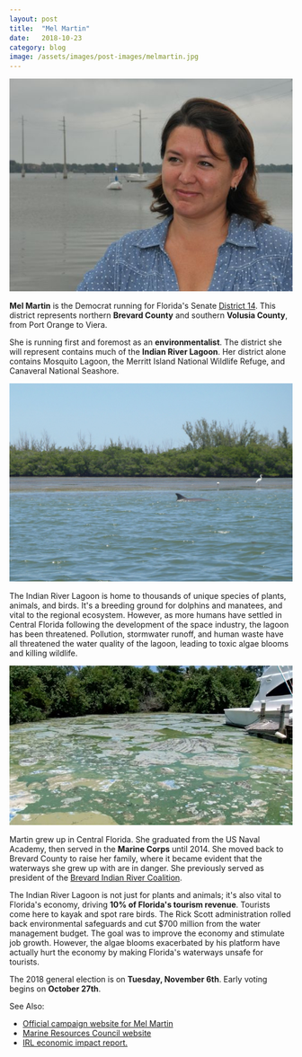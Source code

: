 ```yaml
---
layout: post
title:  "Mel Martin"
date:   2018-10-23
category: blog
image: /assets/images/post-images/melmartin.jpg
---
```


![Photo of Mel Martin](/assets/images/post-images/melmartin.jpg)

**Mel Martin** is the Democrat running for Florida's Senate [District 14](https://www.flsenate.gov/Senators/S14). <!-- more -->This district represents northern **Brevard County** and southern **Volusia County**, from Port Orange to Viera.

She is running first and foremost as an **environmentalist**. The district she will represent contains much of the **Indian River Lagoon**. Her district alone contains Mosquito Lagoon, the Merritt Island National Wildlife Refuge, and Canaveral National Seashore. 

![Photo of Indian River Lagoon](/assets/images/post-images/irl-healthy.jpg)

The Indian River Lagoon is home to thousands of unique species of plants, animals, and birds. It's a breeding ground for dolphins and manatees, and vital to the regional ecosystem. However, as more humans have settled in Central Florida following the development of the space industry, the lagoon has been threatened. Pollution, stormwater runoff, and human waste have all threatened the water quality of the lagoon, leading to toxic algae blooms and killing wildlife.

![Photo of an algae bloom](/assets/images/post-images/dead_lagoon.jpg)

Martin grew up in Central Florida. She graduated from the US Naval Academy, then served in the **Marine Corps** until 2014. She moved back to Brevard County to raise her family, where it became evident that the waterways she grew up with are in danger. She previously served as president of the [Brevard Indian River Coalition](https://helpthelagoon.org/).

The Indian River Lagoon is not just for plants and animals; it's also vital to Florida's economy, driving **10% of Florida's tourism revenue**. Tourists come here to kayak and spot rare birds. The Rick Scott administration rolled back environmental safeguards and cut $700 million from the water management budget. The goal was to improve the economy and stimulate job growth. However, the algae blooms exacerbated by his platform have actually hurt the economy by making Florida's waterways unsafe for tourists.

The 2018 general election is on **Tuesday, November 6th**. Early voting begins on **October 27th**.

See Also:
* [Official campaign website for Mel Martin](https://www.melforsenate14.com/)
* [Marine Resources Council website](https://savetheirl.org/)
* [IRL economic impact report.](http://loveourlagoon.com/IRL-Economic-Valuation-Update-07252016.pdf)


